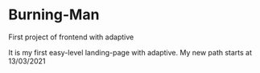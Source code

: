 # Burning-Man
First project of frontend with adaptive

It is my first easy-level landing-page with adaptive. My new path starts at 13/03/2021
